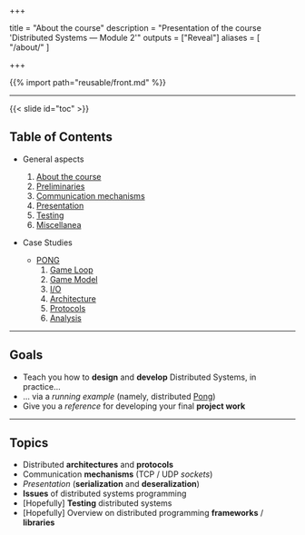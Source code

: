
+++

title = "About the course"
description = "Presentation of the course 'Distributed Systems — Module 2'"
outputs = ["Reveal"]
aliases = [
    "/about/"
]

+++

{{% import path="reusable/front.md" %}}

---

{{< slide id="toc" >}}

## Table of Contents

* General aspects
    1. [About the course](./about/)
    1. [Preliminaries](./preliminaries/)
    1. [Communication mechanisms](./communication/)
    1. [Presentation](./presentation/)
    1. [Testing](./testing/)
    1. [Miscellanea](./misc/)

* Case Studies
    - [PONG](./pong/)
        1. [Game Loop](./pong/#/game-loop)
        1. [Game Model](./pong/#/model)
        1. [I/O](./pong/#/io)
        1. [Architecture](./pong/#/architecture)
        1. [Protocols](./pong/#/protocols)
        1. [Analysis](./pong/#/analysis)

---

## Goals

- Teach you how to __design__ and __develop__ Distributed Systems, in practice...
- ... via a _running example_ (namely, distributed [Pong](https://en.wikipedia.org/wiki/Pong))
- Give you a _reference_ for developing your final __project work__

---

## Topics

- Distributed __architectures__ and __protocols__
- Communication __mechanisms__ (TCP / UDP _sockets_)
- _Presentation_ (__serialization__ and __deseralization__)
- __Issues__ of distributed systems programming
- \[Hopefully\] __Testing__ distributed systems
- \[Hopefully\] Overview on distributed programming __frameworks__ / __libraries__

